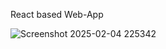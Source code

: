 React based Web-App

![Screenshot 2025-02-04 225342](https://github.com/user-attachments/assets/b1480782-363d-4655-bd06-ed9a0d95ac32)
